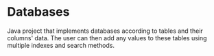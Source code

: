 # Databases
Java project that implements databases according to tables and their columns' data. The user can then add any values to these tables using multiple indexes and search methods.
